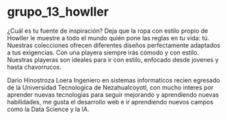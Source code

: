 # grupo_13_howller

¿Cuál es tu fuente de inspiración? Deja que la ropa con estilo propio de Howller le muestre a todo el mundo quién pone las reglas en tu vida: tú. Nuestras colecciones ofrecen diferentes diseños perfectamente adaptados a tus exigencias. Con una playera siempre irás cómodo y con estilo. Nuestras playeras son ideales para ir con estilo, enfocado desde jovenes y hasta chavorrucos.


Dario Hinostroza Loera
Ingeniero en sistemas informaticos recien egresado de la Universidad Tecnologica de Nezahualcoyotl, con mucho interes por aprender nuevas tecnologias para seguir mejorando y aprendiendo nuevas habilidades, me gusta el desarrollo web e ir aprendiendo nuevos campos como la Data Science y la IA. 
